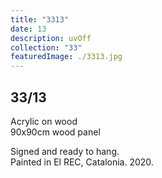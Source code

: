 ```yaml
---
title: "3313"
date: 13
description: uvOff
collection: "33"
featuredImage: ./3313.jpg
---
```


## 33/13

Acrylic on wood<br/>
90x90cm wood panel

Signed and ready to hang.<br/>
Painted in El REC, Catalonia. 2020.